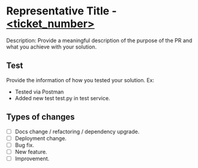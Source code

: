 #  Representative Title - [<ticket_number>](https://neostella.atlassian.net/browse/<ticket_number>)
Description: Provide a meaningful description of the purpose of the PR and what you achieve with your solution.

## Test
Provide the information of how you tested your solution.
Ex: 
- Tested via Postman
- Added new test test.py in test service.

## Types of changes
- [ ] Docs change / refactoring / dependency upgrade.
- [ ] Deployment change.
- [ ] Bug fix.
- [ ] New feature.
- [ ] Improvement.
